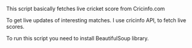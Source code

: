 This script basically fetches live cricket score from Cricinfo.com

To get live updates of interesting matches. I use cricinfo API, to fetch live scores.

To run this script you need to install BeautifulSoup library.

